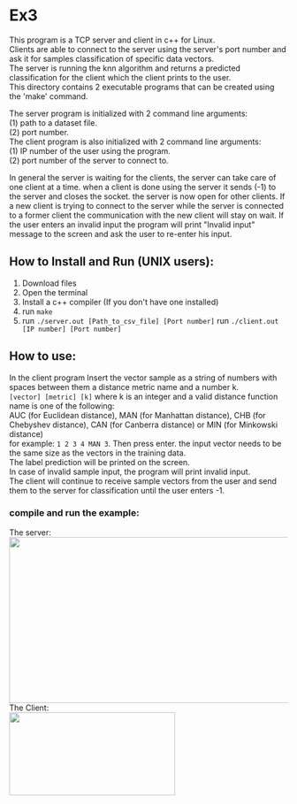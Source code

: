 # Ex3
This program is a TCP server and client in c++ for Linux.  
Clients are able to connect to the server using the server's port number and ask it for samples classification of specific data vectors.  
The server is running the knn algorithm and returns a predicted classification for the client which the client prints to the user.  
This directory contains 2 executable programs that can be created using the 'make' command.  

The server program is initialized with 2 command line arguments:  
(1) path to a dataset file.  
(2) port number.  
The client program is also initialized with 2 command line arguments:  
(1) IP number of the user using the program.  
(2) port number of the server to connect to.  

In general the server is waiting for the clients, the server can take care of one client at a time. when a client is done using the server it sends (-1) to the server and closes the socket. the server is now open for other clients.
If a new client is trying to connect to the server while the server is connected to a former client the communication with the new client will stay on wait.
If the user enters an invalid input the program will print "Invalid input" message to the screen and ask the user to re-enter his input.


## **How to Install and Run (UNIX users):**
1. Download files
2. Open the terminal
3. Install a c++ compiler (If you don't have one installed)
4. run `make`
5. run `./server.out [Path_to_csv_file] [Port number]`
   run `./client.out [IP number] [Port number]`


## **How to use:**
In the client program Insert the vector sample as a string of numbers with spaces between them a distance metric name and a number k.  
`[vector] [metric] [k]`
where k is an integer and a valid distance function name is one of the following:  
AUC (for Euclidean distance), MAN (for Manhattan distance), CHB (for Chebyshev distance), CAN (for Canberra distance) or MIN (for Minkowski distance)  
for example: `1 2 3 4 MAN 3`. Then press enter. 
the input vector needs to be the same size as the vectors in the training data.  
The label prediction will be printed on the screen.  
In case of invalid sample input, the program will print invalid input.  
The client will continue to receive sample vectors from the user and send them to the server for classification until the user enters -1.

### compile and run the example:  
The server:  
<img src="https://user-images.githubusercontent.com/72741540/210270630-672e618a-e945-4c12-807f-c62512b7ca46.png" width="1000" height="300">
The Client:  
<img src="https://user-images.githubusercontent.com/72741540/210270688-6a7b66f5-9064-41c6-8fba-527d2a2a0999.png" width="300" height="150">


